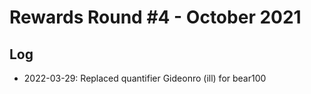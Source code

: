 # Rewards Round #4 - October 2021

## Log

- 2022-03-29: Replaced quantifier Gideonro (ill) for bear100
